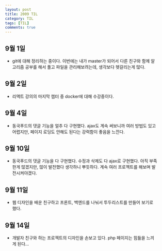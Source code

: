 ```yaml
---
layout: post
title: 2009 TIL
category: TIL
tags: [TIL]
comments: true
---
```



## 9월 1일
- git에 대해 정리하는 중이다. 이번에는 내가 master가 되어서 다른 친구와 함께 알고리즘 공부를 해서 풀고 파일을 관리해보려는데, 생각보다 헷갈리는게 많다.

## 9월 2일
- 리액트 강의의 마지막 챕터 중 docker에 대해 수강중이다.

## 9월 4일
- 동국푸드의 댓글 기능을 얼추 다 구현했다. ajax도 계속 써보니까 여러 방법도 있고 어렵지만, 페이지 로딩도 안해도 된다는 강력함이 좋음을 느낀다.

## 9월 10일
- 동국푸드의 댓글 기능을 다 구현했다. 수정과 삭제도 다 ajax로 구현했다. 아직 부족한게 많겠지만, 많이 발전했다 생각하니 뿌듯하다. 계속 여러 프로젝트를 해보며 발전시켜야겠다.

## 9월 11일
- 웹 디자인을 배운 친구하고 프론트, 백엔드를 나눠서 투두리스트를 만들어 보기로 했다.

## 9월 14일
- 개발자 친구와 하는 프로젝트의 디자인을 손보고 있다. php 페이지는 힘듦을 느끼게 된다...
